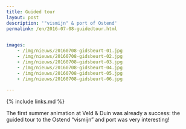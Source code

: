 ```yaml
---
title: Guided tour
layout: post
description: '"vismijn" & port of Ostend'
permalink: /en/2016-07-08-guidedtour.html

    
images: 
    - /img/nieuws/20160708-gidsbeurt-01.jpg
    - /img/nieuws/20160708-gidsbeurt-02.jpg
    - /img/nieuws/20160708-gidsbeurt-03.jpg
    - /img/nieuws/20160708-gidsbeurt-04.jpg
    - /img/nieuws/20160708-gidsbeurt-05.jpg
    - /img/nieuws/20160708-gidsbeurt-06.jpg
    
---
```


{% include links.md %}

The first summer animation at Veld & Duin was already a success: the guided tour to the Ostend “vismijn” and port was very interesting! 



